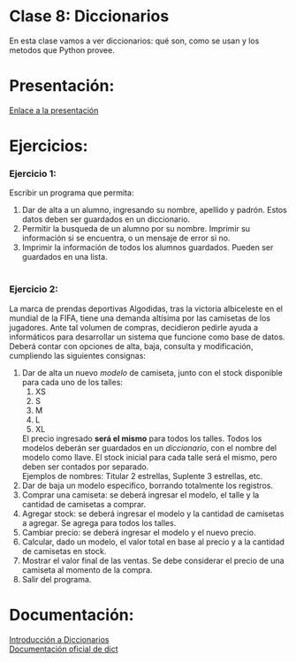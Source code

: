 # Clase 8: Diccionarios

En esta clase vamos a ver diccionarios: qué son, como se usan y los metodos que Python provee.

# Presentación:

[Enlace a la presentación](https://docs.google.com/presentation/d/1V9ZiCz2pGA130qmPhLZQypjRYZWHrRzHhK4WxCWr0bU/edit?usp=sharing)

# Ejercicios:

### Ejercicio 1:

Escribir un programa que permita:

1. Dar de alta a un alumno, ingresando su nombre, apellido y padrón. Estos datos deben ser guardados en un diccionario.
2. Permitir la busqueda de un alumno por su nombre. Imprimir su información si se encuentra, o un mensaje de error si
   no.
3. Imprimir la información de todos los alumnos guardados. Pueden ser guardados en una lista.<br><br>

### Ejercicio 2:

La marca de prendas deportivas Algodidas, tras la victoria albiceleste en el mundial de la FIFA, tiene una demanda
altísima por las camisetas de los jugadores. Ante tal volumen de compras, decidieron pedirle ayuda a informáticos para
desarrollar un sistema que funcione como base de datos. Deberá contar con opciones de alta, baja, consulta y
modificación, cumpliendo las siguientes consignas:
<ol>
    <li>Dar de alta un nuevo <em>modelo</em> de camiseta, junto con el stock disponible para cada uno
    de los talles:
    <ol>
        <li>
            XS
        </li>
        <li>
            S
        </li>
        <li>
            M
        </li>
        <li>
            L
        </li>
        <li>
            XL
        </li>
    </ol>
    El precio ingresado <strong>será el mismo</strong> para todos los talles.
    Todos los modelos deberán ser guardados en un <em>diccionario</em>, con el nombre del modelo como llave.
    El stock inicial para cada talle será el mismo, pero deben ser contados por separado.<br>
    Ejemplos de nombres: Titular 2 estrellas, Suplente 3 estrellas, etc.
    <li>Dar de baja un modelo especifico, borrando totalmente los registros.</li>
    <li>Comprar una camiseta: se deberá ingresar el modelo, el talle y la cantidad de camisetas a comprar.
    </li>
    <li>Agregar stock: se deberá ingresar el modelo y la cantidad de camisetas a agregar. Se agrega para todos los talles.
    </li>
    <li>Cambiar precio: se deberá ingresar el modelo y el nuevo precio.
    </li>
    <li>Calcular, dado un modelo, el valor total en base al precio y a la cantidad de camisetas en stock.
    <li>Mostrar el valor final de las ventas. Se debe considerar el precio de una camiseta al momento de la compra.
    </li>
    <li>Salir del programa.
    </li>
</ol>

# Documentación:

[Introducción a Diccionarios](https://docs.python.org/3/tutorial/datastructures.html#dictionaries)<br>
[Documentación oficial de dict](https://docs.python.org/3/library/stdtypes.html#mapping-types-dict)
